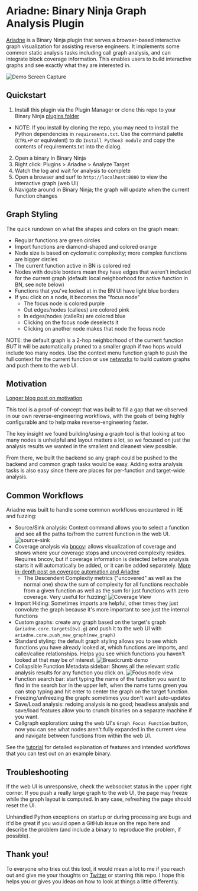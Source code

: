 # Ariadne: Binary Ninja Graph Analysis Plugin

[Ariadne](https://en.wikipedia.org/wiki/Ariadne#Mythology) is a Binary Ninja plugin that serves a browser-based interactive graph
visualization for assisting reverse engineers. It implements some common static
analysis tasks including call graph analysis, and can integrate block coverage
information. This enables users to build interactive graphs and see exactly what
they are interested in.

![Demo Screen Capture](screenshots/demo.gif)

## Quickstart

1. Install this plugin via the Plugin Manager or clone this repo to your Binary
  Ninja [plugins folder](https://docs.binary.ninja/getting-started.html#user-folder)
  - NOTE: If you install by cloning the repo, you may need to install the Python
  dependencies in `requirements.txt`. Use the command palette (`CTRL+P` or
  equivalent) to do `Install Python3 module` and copy the contents of
  requirements.txt into the dialog.
2. Open a binary in Binary Ninja
3. Right click: Plugins > Ariadne > Analyze Target
4. Watch the log and wait for analysis to complete
5. Open a browser and surf to `http://localhost:8800` to view the interactive
   graph (web UI)
6. Navigate around in Binary Ninja; the graph will update when the current
   function changes

## Graph Styling

The quick rundown on what the shapes and colors on the graph mean:

- Regular functions are green circles
- Import functions are diamond-shaped and colored orange
- Node size is based on cyclomatic complexity; more complex functions are
  bigger circles
- The current function active in BN is colored red
- Nodes with double borders mean they have edges that weren't included for the
  current graph (default: local neighborhood for active function in BN, see note
  below)
- Functions that you've looked at in the BN UI have light blue borders
- If you click on a node, it becomes the "focus node"
  - The focus node is colored purple
  - Out edges/nodes (callees) are colored pink
  - In edges/nodes (calleRs) are colored blue
  - Clicking on the focus node deselects it
  - Clicking on another node makes that node the focus node

NOTE: the default graph is a 2-hop neighborhood of the current function _BUT_ it
will be automatically pruned to a smaller graph if two hops would include too
many nodes. Use the context menu function graph to push the full context for
the current function or use
[networkx](https://networkx.org/) to build custom graphs and push them to
the web UI.

## Motivation

[Longer blog post on motivation](https://seeinglogic.com/posts/why-of-ariadne/)

This tool is a proof-of-concept that was built to fill a gap that we observed in
our own reverse-engineering workflows, with the goals of being highly
configurable and to help make reverse-engineering faster.

The key insight we found building/using a graph tool is that looking at too many
nodes is unhelpful and layout matters a lot, so we focused on just the analysis
results we wanted in the smallest and cleanest view possible.

From there, we built the backend so any graph could be pushed to the backend and
common graph tasks would be easy. Adding extra analysis tasks is also easy since
there are places for per-function and target-wide analysis.

## Common Workflows

Ariadne was built to handle some common workflows encountered in RE and fuzzing:

- Source/Sink analysis: Context command allows you to select a function and see
  all the paths to/from the current function in the web UI. ![source-sink](screenshots/source_sink.png)
- Coverage analysis via [bncov](https://github.com/ForAllSecure/bncov): allows
  visualization of coverage and shows where your coverage stops and uncovered
  complexity resides. Requires bncov, but if coverage information is detected
  before analysis starts it will automatically be added, or it can be added
  separately. [More in-depth post on coverage automation and Ariadne](https://seeinglogic.com/posts/automated-coverage-analysis/)
  - The Descendent Complexity metrics ("uncovered" as well as the normal one) show
    the sum of complexity for all functions reachable from a given function as
    well as the sum for just functions with zero coverage. Very useful for
    fuzzing!
  ![Coverage View](screenshots/coverage_analysis.png)
- Import Hiding: Sometimes imports are helpful, other times they just convolute
  the graph because it's more important to see just the internal functions
- Custom graphs: create any graph based on the target's graph (`ariadne.core.targets[bv].g`) and push it to the web UI with `ariadne.core.push_new_graph(new_graph)`
- Standard styling: the default graph styling allows you to see which functions
  you have already looked at, which functions are imports, and caller/callee
  relationships. Helps you see which functions you haven't looked at that may be
  of interest. ![Breadcrumb demo](screenshots/breadcrumbing.png)
- Collapsible Function Metadata sidebar: Shows all the relevant static analysis
  results for any function you click on. ![Focus node view](screenshots/focus_node.png)
- Function search bar: start typing the name of the function you want to find in
  the search bar in the upper left, when the name turns green you can stop
  typing and hit enter to center the graph on the target function.
- Freezing/unfreezing the graph: sometimes you don't want auto-updates
- Save/Load analysis: redoing analysis is no good; headless analysis and
  save/load features allow you to crunch binaries on a separate machine if you
  want.
- Callgraph exploration: using the web UI's `Graph Focus Function` button, now
  you can see what nodes aren't fully expanded in the current view and navigate
  between functions from within the web UI.

See the [tutorial](./tutorial/README.md) for detailed explanation of features
and intended workflows that you can test out on an example binary.

## Troubleshooting

If the web UI is unresponsive, check the websocket status in the upper right
corner. If you push a really large graph to the web UI, the page may freeze
while the graph layout is computed. In any case, refreshing the page should
reset the UI.

Unhandled Python exceptions on startup or during processing are bugs and it'd be
great if you would open a GitHub issue on the repo here and describe the problem
(and include a binary to reproduce the problem, if possible).

## Thank you!

To everyone who tries out this tool, it would mean a lot to me if you reach out
and give me your thoughts on [Twitter](https://twitter.com/seeinglogic) or starring this repo. I
hope this helps you or gives you ideas on how to look at things a little
differently.
